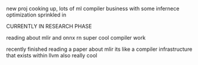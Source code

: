new proj cooking up, lots of ml compiler business with some infernece optimization sprinkled in


CURRENTLY IN RESEARCH PHASE

reading about mlir and onnx rn super cool compiler work

recently finished reading a paper about mlir its like a compiler infrastructure that exists within llvm also really cool
